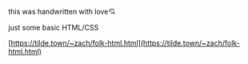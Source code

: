 this was handwritten with love💘

just some basic HTML/CSS

[https://tilde.town/~zach/folk-html.html](https://tilde.town/~zach/folk-html.html)
